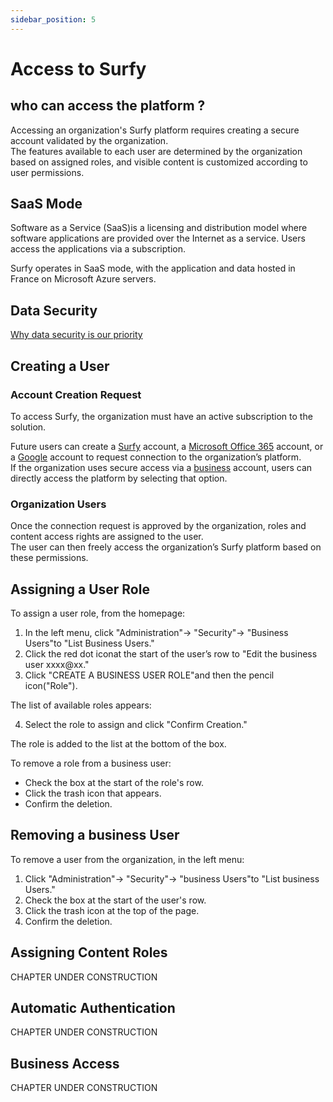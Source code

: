 ```yaml
---
sidebar_position: 5
---
```

# Access to Surfy  

## who can access the platform ?

Accessing an organization's Surfy platform requires creating a secure account validated by the organization.  
The features available to each user are determined by the organization based on assigned roles, and visible content is customized according to user permissions.  

## SaaS Mode  

Software as a Service (SaaS)is a licensing and distribution model where software applications are provided over the Internet as a service. Users access the applications via a subscription.  

Surfy operates in SaaS mode, with the application and data hosted in France on Microsoft Azure servers.  

## Data Security  

[Why data security is our priority](https://www.surfy.pro/security)  

## Creating a User  

### Account Creation Request  

To access Surfy, the organization must have an active subscription to the solution.  

Future users can create a [Surfy](/docs/access/surfy) account, a [Microsoft Office 365](/docs/access/office365) account, or a [Google](/docs/access/google) account to request connection to the organization’s platform.  
If the organization uses secure access via a [business](/docs/access/company) account, users can directly access the platform by selecting that option.  

### Organization Users  

Once the connection request is approved by the organization, roles and content access rights are assigned to the user.  
The user can then freely access the organization’s Surfy platform based on these permissions.  

## Assigning a User Role  

To assign a user role, from the homepage:  

1. In the left menu, click "Administration"→ "Security"→ "Business Users"to "List Business Users." 
2. Click the red dot iconat the start of the user’s row to "Edit the business user xxxx@xx." 
3. Click "CREATE A BUSINESS USER ROLE"and then the pencil icon("Role").  

The list of available roles appears:  

4. Select the role to assign and click "Confirm Creation." 

The role is added to the list at the bottom of the box.  

To remove a role from a business user:  

- Check the box at the start of the role's row.  
- Click the trash icon that appears.  
- Confirm the deletion.  

## Removing a business User  

To remove a user from the organization, in the left menu:  

1. Click "Administration"→ "Security"→ "business Users"to "List business Users." 
2. Check the box at the start of the user's row.  
3. Click the trash icon at the top of the page.  
4. Confirm the deletion.  

## Assigning Content Roles  

CHAPTER UNDER CONSTRUCTION 

## Automatic Authentication  

CHAPTER UNDER CONSTRUCTION 

## Business Access  

CHAPTER UNDER CONSTRUCTION 